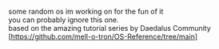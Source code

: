 some random os im working on for the fun of it  
you can probably ignore this one.  
based on the amazing tutorial series by Daedalus Community  
[https://github.com/mell-o-tron/OS-Reference/tree/main]
